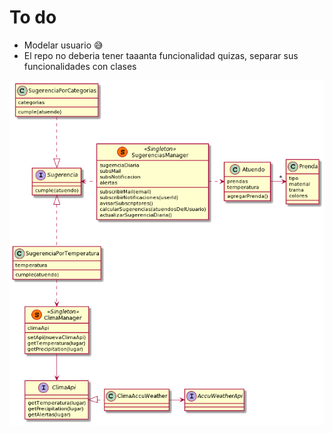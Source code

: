 # To do
- Modelar usuario 😅
- El repo no deberia tener taaanta funcionalidad quizas, separar sus funcionalidades con clases


![Diagrama](/QMP6/diagrama.png)
